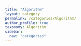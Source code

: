 ```yaml
---
title: "Algorithm"
layout: category
permalink: /categories/Algorithm/
author_profile: true
taxonomy: Algorithm
sidebar:
  nav: "categories"
---
```

  
